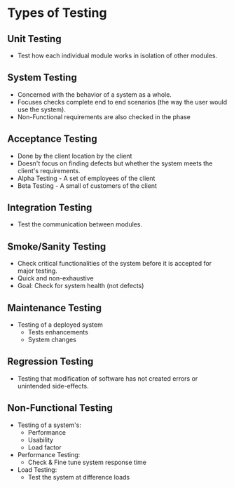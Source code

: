 # Types of Testing

## Unit Testing
- Test how each individual module works in isolation of other modules. 

## System Testing
- Concerned with the behavior of a system as a whole.
- Focuses checks complete end to end scenarios (the way the user would use the system).
- Non-Functional requirements are also checked in the phase

## Acceptance Testing
- Done by the client location by the client
- Doesn't focus on finding defects but whether the system meets the client's requirements.
- Alpha Testing - A set of employees of the client
- Beta Testing - A small of customers of the client

## Integration Testing
- Test the communication between modules.

## Smoke/Sanity Testing
- Check critical functionalities of the system before it is accepted for major testing.
- Quick and non-exhaustive
- Goal: Check for system health (not defects)

## Maintenance Testing
- Testing of a deployed system
    - Tests enhancements
    - System changes
    
## Regression Testing
- Testing that modification of software has not created errors or unintended side-effects.

## Non-Functional Testing
- Testing of a system's:
    - Performance
    - Usability
    - Load factor
- Performance Testing:
    - Check & Fine tune system response time
- Load Testing:
    - Test the system at difference loads